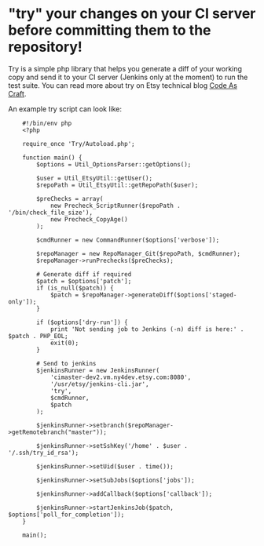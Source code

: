 # "try" your changes on your CI server before committing them to the repository!

Try is a simple php library that helps you generate a diff of your working copy and send it to 
your CI server (Jenkins only at the moment) to run the test suite. You can read more about try
on Etsy technical blog [Code As Craft](http://codeascraft.etsy.com/2011/10/11/did-you-try-it-before-you-committed/).

An example try script can look like:

        #!/bin/env php
        <?php
        
        require_once 'Try/Autoload.php';
        
        function main() {
            $options = Util_OptionsParser::getOptions();
        
            $user = Util_EtsyUtil::getUser();
            $repoPath = Util_EtsyUtil::getRepoPath($user);
        
            $preChecks = array(
                new Precheck_ScriptRunner($repoPath . '/bin/check_file_size'),
                new Precheck_CopyAge()
            );
        
            $cmdRunner = new CommandRunner($options['verbose']);
        
            $repoManager = new RepoManager_Git($repoPath, $cmdRunner);
            $repoManager->runPrechecks($preChecks);
        
            # Generate diff if required
            $patch = $options['patch'];
            if (is_null($patch)) {
                $patch = $repoManager->generateDiff($options['staged-only']);
            }
        
            if ($options['dry-run']) {
                print 'Not sending job to Jenkins (-n) diff is here:' . $patch . PHP_EOL;
                exit(0);
            }
        
            # Send to jenkins
            $jenkinsRunner = new JenkinsRunner(
                'cimaster-dev2.vm.ny4dev.etsy.com:8080',
                '/usr/etsy/jenkins-cli.jar',
                'try',
                $cmdRunner,
                $patch
            );
        
            $jenkinsRunner->setbranch($repoManager->getRemotebranch("master"));
        
            $jenkinsRunner->setSshKey('/home' . $user . '/.ssh/try_id_rsa');
        
            $jenkinsRunner->setUid($user . time());
        
            $jenkinsRunner->setSubJobs($options['jobs']);
        
            $jenkinsRunner->addCallback($options['callback']);
        
            $jenkinsRunner->startJenkinsJob($patch, $options['poll_for_completion']);
        }
        
        main();
